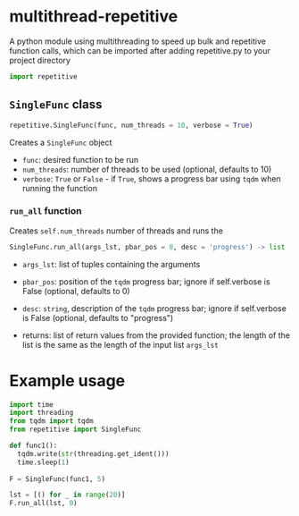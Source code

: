 # multithread-repetitive
A python module using multithreading to speed up bulk and repetitive function calls, which can be imported after adding repetitive.py to your project directory
```python
import repetitive
```

## `SingleFunc` class
```python
repetitive.SingleFunc(func, num_threads = 10, verbose = True)
```
Creates a `SingleFunc` object
- `func`: desired function to be run
- `num_threads`: number of threads to be used (optional, defaults to 10)
- `verbose`: `True` or `False` - if `True`, shows a progress bar using `tqdm` when running the function


### `run_all` function
Creates `self.num_threads` number of threads and runs the 
```python
SingleFunc.run_all(args_lst, pbar_pos = 0, desc = 'progress') -> list
```
- `args_lst`: list of tuples containing the arguments
- `pbar_pos`: position of the `tqdm` progress bar; ignore if self.verbose is False (optional, defaults to 0)
- `desc`: `string`, description of the `tqdm` progress bar; ignore if self.verbose is False (optional, defaults to "progress")
  
- returns: list of return values from the provided function; the length of the list is the same as the length of the input list `args_lst`

# Example usage
```python
import time
import threading
from tqdm import tqdm
from repetitive import SingleFunc

def func1():
  tqdm.write(str(threading.get_ident()))
  time.sleep(1)
    
F = SingleFunc(func1, 5)

lst = [() for _ in range(20)]
F.run_all(lst, 0)

```
